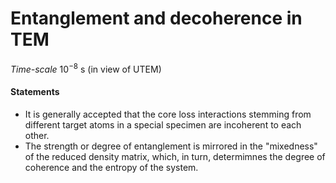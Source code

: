 # Entanglement and decoherence in TEM
*Time-scale*  $10^{-8}$ s (in view of UTEM)

#### Statements
- It is generally accepted that the core loss interactions stemming from different target atoms in a special specimen are incoherent to each other.
- The strength or degree of entanglement is mirrored in the "mixedness" of the reduced density matrix, which, in turn, determimnes the degree of coherence and the entropy of the system.


